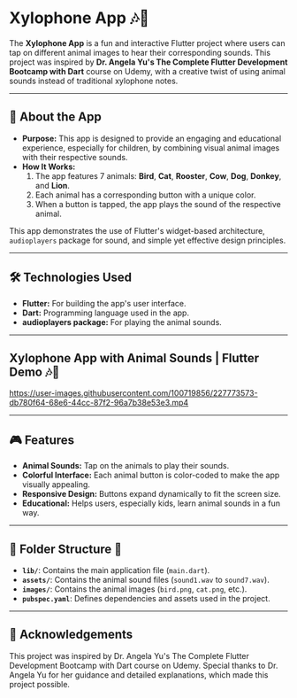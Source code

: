 # Xylophone App 🎶🐾

The **Xylophone App** is a fun and interactive Flutter project where users can tap on different animal images to hear their corresponding sounds. This project was inspired by **Dr. Angela Yu's The Complete Flutter Development Bootcamp with Dart** course on Udemy, with a creative twist of using animal sounds instead of traditional xylophone notes.

---

## 📖 About the App
- **Purpose:** This app is designed to provide an engaging and educational experience, especially for children, by combining visual animal images with their respective sounds.  
- **How It Works:**
  1. The app features 7 animals: **Bird**, **Cat**, **Rooster**, **Cow**, **Dog**, **Donkey**, and **Lion**.
  2. Each animal has a corresponding button with a unique color.
  3. When a button is tapped, the app plays the sound of the respective animal.

This app demonstrates the use of Flutter's widget-based architecture, `audioplayers` package for sound, and simple yet effective design principles.

---

## 🛠️ Technologies Used
- **Flutter:** For building the app's user interface.
- **Dart:** Programming language used in the app.
- **audioplayers package:** For playing the animal sounds.

---

## Xylophone App with Animal Sounds | Flutter Demo 🎶🐾

https://user-images.githubusercontent.com/100719856/227773573-db780f64-68e6-44cc-87f2-96a7b38e53e3.mp4

---

## 🎮 Features
- **Animal Sounds:** Tap on the animals to play their sounds.  
- **Colorful Interface:** Each animal button is color-coded to make the app visually appealing.  
- **Responsive Design:** Buttons expand dynamically to fit the screen size.  
- **Educational:** Helps users, especially kids, learn animal sounds in a fun way.  

---

## 📂 Folder Structure 📂
- **`lib/`**: Contains the main application file (`main.dart`).
- **`assets/`**: Contains the animal sound files (`sound1.wav` to `sound7.wav`).
- **`images/`**: Contains the animal images (`bird.png`, `cat.png`, etc.).
- **`pubspec.yaml`**: Defines dependencies and assets used in the project.

---

## 🙏 Acknowledgements
This project was inspired by Dr. Angela Yu's The Complete Flutter Development Bootcamp with Dart course on Udemy. Special thanks to Dr. Angela Yu for her guidance and detailed explanations, which made this project possible.
